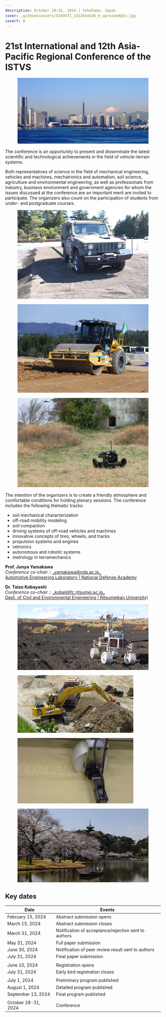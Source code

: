 ```yaml
---
description: October 28–31, 2024 | Yokohama, Japan
cover: .gitbook/assets/5169471_14135eeb36_b_uprezzed@2x.jpg
coverY: 0
---
```


# 21st International and 12th Asia-Pacific Regional Conference of the ISTVS

<figure><img src=".gitbook/assets/mount-fuji-1225931_1920.jpg" alt=""><figcaption></figcaption></figure>

The conference is an opportunity to present and disseminate the latest scientific and technological achievements in the field of vehicle-terrain systems.

Both representatives of science in the field of mechanical engineering, vehicles and machines, mechatronics and automation, soil science, agriculture and environmental engineering, as well as professionals from industry, business environment and government agencies for whom the issues discussed at the conference are an important merit are invited to participate. The organizers also count on the participation of students from under- and postgraduate courses.

<div>

<figure><img src=".gitbook/assets/4WD_test.jpg" alt=""><figcaption></figcaption></figure>

 

<figure><img src=".gitbook/assets/road_roller.jpg" alt=""><figcaption></figcaption></figure>

 

<figure><img src=".gitbook/assets/crawler_drone.jpg" alt=""><figcaption></figcaption></figure>

</div>

The intention of the organizers is to create a friendly atmosphere and comfortable conditions for holding plenary sessions. The conference includes the following thematic tracks:

* soil mechanical characterization
* off-road mobility modeling
* soil compaction
* driving systems of off-road vehicles and machines
* innovative concepts of tires, wheels, and tracks
* propulsion systems and engines
* vetronics
* autonomous and robotic systems
* metrology in terramechanics

**Prof. Junya Yamakawa**\
_Conference co-chair ::_ [_yamakawa@nda.ac.jp_](mailto:yamakawa@nda.ac.jp)\
[Automotive Engineering Laboratory | National Defense Academy](http://www.nda.ac.jp/cc/mech/en/automotive-engineering.html#faculty)

**Dr. Taizo Kobayashi**\
_Conference co-chair ::_ [_kobat@fc.ritsumei.ac.jp_](mailto:kobat@fc.ritsumei.ac.jp)\
[Dept. of Civil and Environmental Engineering | Ritsumeikan University](https://en.ritsumei.ac.jp/)\


<figure><img src=".gitbook/assets/rover.jpg" alt=""><figcaption></figcaption></figure>

<div>

<figure><img src=".gitbook/assets/excavator.jpeg" alt="" width="375"><figcaption></figcaption></figure>

 

<figure><img src=".gitbook/assets/wheel_test.jpg" alt="" width="375"><figcaption></figcaption></figure>

</div>

<figure><img src=".gitbook/assets/HdXLhbPIFOCdy3rokbWAYQDizPu0JVHE.jpeg" alt=""><figcaption></figcaption></figure>

## Key dates

| Date                | Events                                               |
| ------------------- | ---------------------------------------------------- |
| February 15, 2024   | Abstract submission opens                            |
| March 15, 2024      | Abstract submission closes                           |
| March 31, 2024      | Notification of acceptance/rejection sent to authors |
| May 31, 2024        | Full paper submission                                |
| June 30, 2024       | Notification of peer review result sent to authors   |
| July 31, 2024       | Final paper submission                               |
|                     |                                                      |
| June 10, 2024       | Registration opens                                   |
| July 31, 2024       | Early bird registration closes                       |
|                     |                                                      |
| July 1, 2024        | Preliminary program published                        |
| August 1, 2024      | Detailed program published                           |
| September 13, 2024  | Final program published                              |
|                     |                                                      |
| October 28-31, 2024 | Conference                                           |

<figure><img src=".gitbook/assets/2024 YOKOHAMA  - Twitter.svg" alt=""><figcaption></figcaption></figure>
